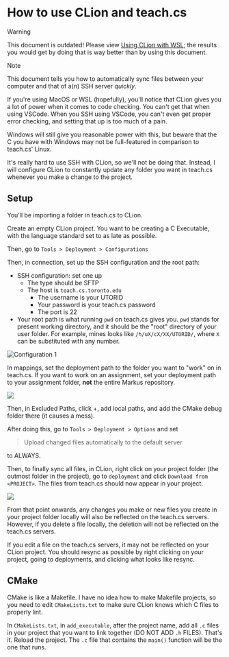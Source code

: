 # How to use CLion and teach.cs

> [!Warning]
> 
> This document is outdated! Please view [Using CLion with WSL](/CLion_WSL.md); the results you would get by doing that is way better than by using this document.

> [!NOTE]
> 
> This document tells you how to automatically sync files between your computer and that of a(n) SSH server *quickly*.


If you're using MacOS or WSL (hopefully), you'll notice that CLion gives you a lot of power when it comes to code checking. You can't get that when using VSCode. When you SSH using VSCode, you can't even get proper error checking, and setting that up is too much of a pain.

Windows will still give you reasonable power with this, but beware that the C you have with Windows may not be full-featured in comparison to teach.cs' Linux.

It's really hard to use SSH with CLion, so we'll not be doing that. Instead, I will configure CLion to constantly update any folder you want in teach.cs whenever you make a change to the project.

## Setup

You'll be importing a folder in teach.cs to CLion.

Create an empty CLion project. You want to be creating a C Executable, with the language standard set to as late as possible.

Then, go to `Tools > Deployment > Configurations`

Then, in connection, set up the SSH configuration and the root path:

- SSH configuration: set one up
	- The type should be SFTP
  - The host is `teach.cs.toronto.edu`
	- The username is your UTORID
	- Your password is your teach.cs password
	- The port is 22
- Your root path is what running `pwd` on teach.cs gives you. `pwd` stands for present working directory, and it should be the "root" directory of your user folder. For example, mines looks like `/h/uX/cX/XX/UTORID/`, where `X` can be substituted with any number.

![Configuration 1](https://github.com/ICPRplshelp/extra-notes/assets/93059453/c6e3b18e-ef59-4337-8cd4-11de1283d775)


In mappings, set the deployment path to the folder you want to "work" on in teach.cs. If you want to work on an assignment, set your deployment path to your assignment folder, **not** the entire Markus repository.

![](https://github.com/ICPRplshelp/extra-notes/assets/93059453/94d77a49-422f-4ffd-a790-e4bf0d7aafb6)


Then, in Excluded Paths, click +, add local paths, and add the CMake debug folder there (it causes a mess).

After doing this, go to `Tools > Deployment > Options` and set

> Upload changed files automatically to the default server

to ALWAYS.

Then, to finally sync all files, in CLion, right click on your project folder (the outmost folder in the project), go to `deployment` and click `Download from <PROJECT>`. The files from teach.cs should now appear in your project.

![](https://github.com/ICPRplshelp/extra-notes/assets/93059453/dc4f8c89-8fee-4a00-9e0e-dc254d4e547a)


From that point onwards, any changes you make or new files you create in your project folder locally will also be reflected on the teach.cs servers. However, if you delete a file locally, the deletion will not be reflected on the teach.cs servers.

If you edit a file on the teach.cs servers, it may not be reflected on your CLion project. You should resync as possible by right clicking on your project, going to deployments, and clicking what looks like resync.

## CMake

CMake is like a Makefile. I have no idea how to make Makefile projects, so you need to edit `CMakeLists.txt` to make sure CLion knows which C files to properly lint.

In `CMakeLists.txt`, in `add_executable`, after the project name, add all `.c` files in your project that you want to link together (DO NOT ADD `.h` FILES). That's it. Reload the project. The `.c` file that contains the `main()` function will be the one that runs.
